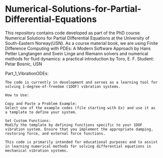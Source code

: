 # Numerical-Solutions-for-Partial-Differential-Equations

This repository contains code developed as part of the PhD course Numerical Solutions for Partial Differential Equations at the University of South-Eastern Norway(USN). 
As a course material book, we are using Finite Difference Computing with PDEs: A Modern Software Approach by Hans Petter Langtangen and Svein Linge and 
Riemann solvers and numerical methods for fluid dynamics: a practical introduction by Toro, E. F.
Student: Petar Bosnic, USN

    
Part_1_VibrationODEs:

    
    The code is currently in development and serves as a learning tool for solving 1-degree-of-freedom (1DOF) vibration systems.
    
    How to Use:
    
    Copy and Paste a Problem Example:
    Select one of the example codes (file starting with Ex) and use it as a template to define your system.
    
    Set Custom Functions:
    Modify the template by defining functions specific to your 1DOF vibration system. Ensure that you implement the appropriate damping, restoring force, and external force functions.
    
    This code is primarily intended for educational purposes and to assist in learning numerical methods for solving differential equations in mechanical vibration systems.

